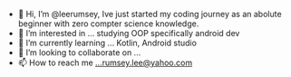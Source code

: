 - 👋 Hi, I’m @leerumsey, Ive just started my coding journey as an abolute beginner with zero compter science knowledge.
- 👀 I’m interested in ... studying OOP specifically android dev
- 🌱 I’m currently learning ... Kotlin, Android studio 
- 💞️ I’m looking to collaborate on ...
- 📫 How to reach me ...rumsey.lee@yahoo.com

<!---
leerumsey/leerumsey is a ✨ special ✨ repository because its `README.md` (this file) appears on your GitHub profile.
You can click the Preview link to take a look at your changes.
--->
